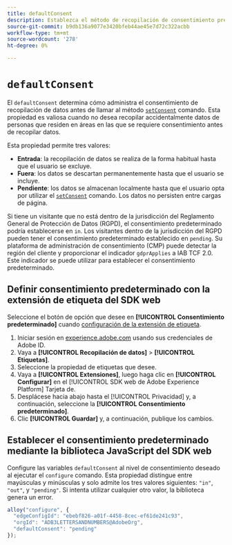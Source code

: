 ```yaml
---
title: defaultConsent
description: Establezca el método de recopilación de consentimiento predeterminado.
source-git-commit: b9db136a9077e3420bfeb44ae45e7d72c322acbb
workflow-type: tm+mt
source-wordcount: '278'
ht-degree: 0%

---
```


# `defaultConsent`

El `defaultConsent` determina cómo administra el consentimiento de recopilación de datos antes de llamar al método [`setConsent`](../setconsent.md) comando. Esta propiedad es valiosa cuando no desea recopilar accidentalmente datos de personas que residen en áreas en las que se requiere consentimiento antes de recopilar datos.

Esta propiedad permite tres valores:

* **Entrada**: la recopilación de datos se realiza de la forma habitual hasta que el usuario se excluye.
* **Fuera**: los datos se descartan permanentemente hasta que el usuario se incluye.
* **Pendiente**: los datos se almacenan localmente hasta que el usuario opta por utilizar el [`setConsent`](../setconsent.md) comando. Los datos no persisten entre cargas de página.

Si tiene un visitante que no está dentro de la jurisdicción del Reglamento General de Protección de Datos (RGPD), el consentimiento predeterminado podría establecerse en `in`. Los visitantes dentro de la jurisdicción del RGPD pueden tener el consentimiento predeterminado establecido en `pending`. Su plataforma de administración de consentimiento (CMP) puede detectar la región del cliente y proporcionar el indicador `gdprApplies` a IAB TCF 2.0. Este indicador se puede utilizar para establecer el consentimiento predeterminado.

## Definir consentimiento predeterminado con la extensión de etiqueta del SDK web

Seleccione el botón de opción que desee en **[!UICONTROL Consentimiento predeterminado]** cuando [configuración de la extensión de etiqueta](/help/tags/extensions/client/web-sdk/web-sdk-extension-configuration.md).

1. Iniciar sesión en [experience.adobe.com](https://experience.adobe.com) usando sus credenciales de Adobe ID.
1. Vaya a **[!UICONTROL Recopilación de datos]** > **[!UICONTROL Etiquetas]**.
1. Seleccione la propiedad de etiquetas que desee.
1. Vaya a **[!UICONTROL Extensiones]**, luego haga clic en **[!UICONTROL Configurar]** en el [!UICONTROL SDK web de Adobe Experience Platform] Tarjeta de.
1. Desplácese hacia abajo hasta el [!UICONTROL Privacidad] y, a continuación, seleccione la **[!UICONTROL Consentimiento predeterminado]**.
1. Clic **[!UICONTROL Guardar]** y, a continuación, publique los cambios.

## Establecer el consentimiento predeterminado mediante la biblioteca JavaScript del SDK web

Configure las variables `defaultConsent` al nivel de consentimiento deseado al ejecutar el `configure` comando. Esta propiedad distingue entre mayúsculas y minúsculas y solo admite los tres valores siguientes: `"in"`, `"out"`, y `"pending"`. Si intenta utilizar cualquier otro valor, la biblioteca genera un error.

```js
alloy("configure", {
  "edgeConfigId": "ebebf826-a01f-4458-8cec-ef61de241c93",
  "orgId": "ADB3LETTERSANDNUMBERS@AdobeOrg",
  "defaultConsent": "pending"
});
```
